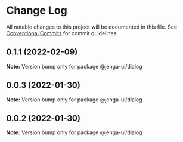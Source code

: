 # Change Log

All notable changes to this project will be documented in this file.
See [Conventional Commits](https://conventionalcommits.org) for commit guidelines.

## 0.1.1 (2022-02-09)

**Note:** Version bump only for package @jenga-ui/dialog

## 0.0.3 (2022-01-30)

**Note:** Version bump only for package @jenga-ui/dialog

## 0.0.2 (2022-01-30)

**Note:** Version bump only for package @jenga-ui/dialog
